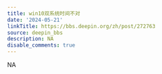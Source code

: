 ```yaml
---
title: win10双系统时间不对
date: '2024-05-21'
linkTitle: https://bbs.deepin.org/zh/post/272763
source: deepin_bbs
description: NA
disable_comments: true
---
```

NA
